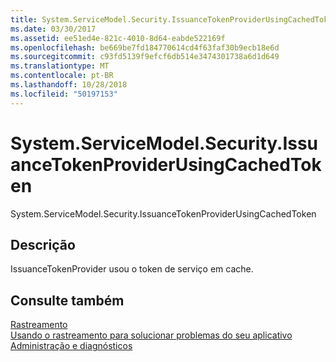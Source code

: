 ```yaml
---
title: System.ServiceModel.Security.IssuanceTokenProviderUsingCachedToken
ms.date: 03/30/2017
ms.assetid: ee51ed4e-821c-4010-8d64-eabde522169f
ms.openlocfilehash: be669be7fd184770614cd4f63faf30b9ecb18e6d
ms.sourcegitcommit: c93fd5139f9efcf6db514e3474301738a6d1d649
ms.translationtype: MT
ms.contentlocale: pt-BR
ms.lasthandoff: 10/28/2018
ms.locfileid: "50197153"
---
```

# <a name="systemservicemodelsecurityissuancetokenproviderusingcachedtoken"></a>System.ServiceModel.Security.IssuanceTokenProviderUsingCachedToken
System.ServiceModel.Security.IssuanceTokenProviderUsingCachedToken  
  
## <a name="description"></a>Descrição  
 IssuanceTokenProvider usou o token de serviço em cache.  
  
## <a name="see-also"></a>Consulte também  
 [Rastreamento](../../../../../docs/framework/wcf/diagnostics/tracing/index.md)  
 [Usando o rastreamento para solucionar problemas do seu aplicativo](../../../../../docs/framework/wcf/diagnostics/tracing/using-tracing-to-troubleshoot-your-application.md)  
 [Administração e diagnósticos](../../../../../docs/framework/wcf/diagnostics/index.md)
